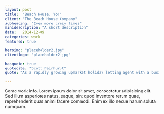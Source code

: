 ```yaml
---
layout: post
title:  "Beach House, Yo!"
client: "The Beach House Company"
subheading: "Even more crazy times"
minidescription: "A short description"
date:   2014-12-09
categories: work
featured: true

heroimg: "placeholder2.jpg"
clientlogo: "placeholder2.jpg"

hasquote: true
quotecite: "Scott Fairhurst"
quote: "As a rapidly growing upmarket holiday letting agent with a business that is reliant on our website being online at all times, we would not hesitate in recommending DWM"

---
```


Some work info. Lorem ipsum dolor sit amet, consectetur adipisicing elit. Sed illum asperiores natus, eaque, sint quod inventore rerum quae, reprehenderit quas animi facere commodi. Enim ex illo neque harum soluta numquam.